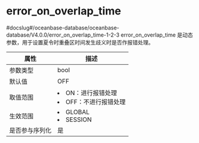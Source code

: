 error_on_overlap_time 
==========================================
#docslug#/oceanbase-database/oceanbase-database/V4.0.0/error_on_overlap_time-1-2-3
error_on_overlap_time 是动态参数，用于设置夏令时重叠区时间发生歧义时是否作报错处理。


| **属性**  |                                                      **描述**                                                       |
|---------|-------------------------------------------------------------------------------------------------------------------|
| 参数类型    | bool                                                                                                              |
| 默认值     | OFF                                                                                                               |
| 取值范围    | <li> ON：进行报错处理   <li> OFF：不进行报错处理    |
| 生效范围    | <li> GLOBAL   <li> SESSION           |
| 是否参与序列化 | 是                                                                                                                 |




